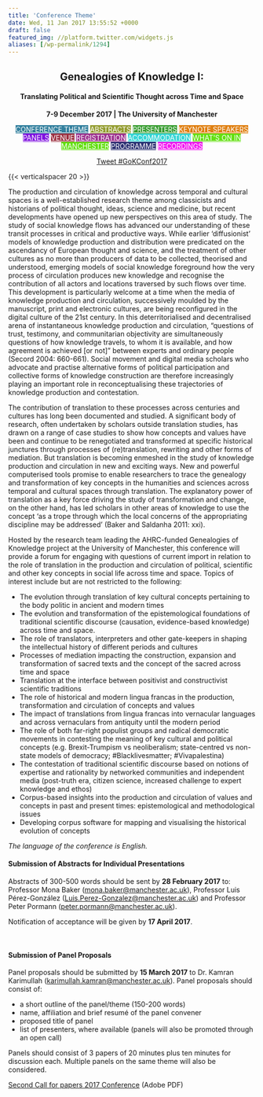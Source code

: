 ```yaml
---
title: 'Conference Theme'
date: Wed, 11 Jan 2017 13:55:52 +0000
draft: false
featured_img: //platform.twitter.com/widgets.js
aliases: [/wp-permalink/1294]
---
```


<div class="entry-post"><h2 id="top" style="text-align: center;">Genealogies of Knowledge I:</h2>
<h4 style="text-align: center;">Translating Political and Scientific Thought across Time and Space</h4>
<p style="text-align: center;"><strong>7-9 December 2017 | The University of Manchester</strong></p>
<p style="text-align: center;"><a class="fasc-button fasc-size-small fasc-type-flat fasc-rounded-medium fasc-ico-before dashicons-admin-site fasc-style-bold" style="background-color: #33809e; color: #ffffff;" href="http://genealogiesofknowledge.net/gok2017conference/">CONFERENCE THEME</a> <a class="fasc-button fasc-size-small fasc-type-flat fasc-rounded-medium fasc-ico-before dashicons-admin-comments fasc-style-bold" style="background-color: #959e33; color: #ffffff;" href="http://genealogiesofknowledge.net/gok2017conference/abstracts/">ABSTRACTS</a> <a class="fasc-button fasc-size-small fasc-type-flat fasc-rounded-medium fasc-ico-before dashicons-groups fasc-style-bold" style="background-color: #3a9e33; color: #ffffff;" href="http://genealogiesofknowledge.net/gok2017conference/presenters/">PRESENTERS</a> <a class="fasc-button fasc-size-small fasc-type-flat fasc-rounded-medium fasc-ico-before dashicons-admin-users fasc-style-bold" style="background-color: #e08012; color: #ffffff;" href="http://genealogiesofknowledge.net/keynote-speakers/">KEYNOTE SPEAKERS</a> <a class="fasc-button fasc-size-small fasc-type-flat fasc-rounded-medium fasc-ico-before dashicons-images-alt fasc-style-bold" style="background-color: #8012e0; color: #ffffff;" href="http://genealogiesofknowledge.net/panels/">PANELS</a>
<a class="fasc-button fasc-size-small fasc-type-flat fasc-rounded-medium fasc-ico-before dashicons-admin-home fasc-style-bold" style="background-color: #9e3343; color: #ffffff;" href="http://genealogiesofknowledge.net/venue/">VENUE</a> <a class="fasc-button fasc-size-small fasc-type-flat fasc-rounded-medium fasc-ico-before dashicons-star-empty fasc-style-bold" style="background-color: #9e3390; color: #ffffff;" href="http://genealogiesofknowledge.net/registration/">REGISTRATION</a> <a class="fasc-button fasc-size-small fasc-type-flat fasc-rounded-medium fasc-ico-before dashicons-admin-network fasc-style-bold" style="background-color: #36d6d6; color: #ffffff;" href="http://genealogiesofknowledge.net/accommodation/">ACCOMMODATION</a> <a class="fasc-button fasc-size-small fasc-type-flat fasc-rounded-medium fasc-ico-before dashicons-camera fasc-style-bold" style="background-color: #64e012; color: #ffffff;" href="http://genealogiesofknowledge.net/whats-on-in-manchester/">WHAT'S ON IN MANCHESTER</a>
<a class="fasc-button fasc-size-small fasc-type-flat fasc-rounded-medium fasc-ico-before dashicons-list-view fasc-style-bold" style="background-color: #2d3173; color: #ffffff;" href="http://genealogiesofknowledge.net/gok2017conference/programme/">PROGRAMME</a>&nbsp;<a class="fasc-button fasc-size-small fasc-type-flat fasc-rounded-medium fasc-ico-before dashicons-format-video fasc-style-bold" style="background-color: #f218f2; color: #ffffff;" href="http://genealogiesofknowledge.net/events/gok2017conference/video-recordings/">RECORDINGS</a></p>
<p style="text-align: center;"><a class="twitter-hashtag-button" href="https://twitter.com/intent/tweet?button_hashtag=GoKConf2017" data-show-count="false">Tweet #GoKConf2017</a><script async="" src="//platform.twitter.com/widgets.js" charset="utf-8"></script></p>
{{< verticalspacer 20 >}}

The production and circulation of knowledge across temporal and cultural spaces is a well-established research theme among classicists and historians of political thought, ideas, science and medicine, but recent developments have opened up new perspectives on this area of study. The study of social knowledge flows has advanced our understanding of these transit processes in critical and productive ways. While earlier ‘diffusionist’ models of knowledge production and distribution were predicated on the ascendancy of European thought and science, and the treatment of other cultures as no more than producers of data to be collected, theorised and understood, emerging models of social knowledge foreground how the very process of circulation produces new knowledge and recognise the contribution of all actors and locations traversed by such flows over time. This development is particularly welcome at a time when the media of knowledge production and circulation, successively moulded by the manuscript, print and electronic cultures, are being reconfigured in the digital culture of the 21st century. In this deterritorialised and decentralised arena of instantaneous knowledge production and circulation, “questions of trust, testimony, and communitarian objectivity are simultaneously questions of how knowledge travels, to whom it is available, and how agreement is achieved [or not]” between experts and ordinary people (Secord 2004: 660-661). Social movement and digital media scholars who advocate and practise alternative forms of political participation and collective forms of knowledge construction are therefore increasingly playing an important role in reconceptualising these trajectories of knowledge production and contestation.

The contribution of translation to these processes across centuries and cultures has long been documented and studied. A significant body of research, often undertaken by scholars outside translation studies, has drawn on a range of case studies to show how concepts and values have been and continue to be renegotiated and transformed at specific historical junctures through processes of (re)translation, rewriting and other forms of mediation. But translation is becoming enmeshed in the study of knowledge production and circulation in new and exciting ways. New and powerful computerised tools promise to enable researchers to trace the genealogy and transformation of key concepts in the humanities and sciences across temporal and cultural spaces through translation. The explanatory power of translation as a key force driving the study of transformation and change, on the other hand, has led scholars in other areas of knowledge to use the concept ‘as a trope through which the local concerns of the appropriating discipline may be addressed’ (Baker and Saldanha 2011: xxi).

Hosted by the research team leading the AHRC-funded Genealogies of Knowledge project at the University of Manchester, this conference will provide a forum for engaging with questions of current import in relation to the role of translation in the production and circulation of political, scientific and other key concepts in social life across time and space. Topics of interest include but are not restricted to the following:
<ul>
 	<li>The evolution through translation of key cultural concepts pertaining to the body politic in ancient and modern times</li>
 	<li>The evolution and transformation of the epistemological foundations of traditional scientific discourse (causation, evidence-based knowledge) across time and space.</li>
 	<li>The role of translators, interpreters and other gate-keepers in shaping the intellectual history of different periods and cultures</li>
 	<li>Processes of mediation impacting the construction, expansion and transformation of sacred texts and the concept of the sacred across time and space</li>
 	<li>Translation at the interface between positivist and constructivist scientific traditions</li>
 	<li>The role of historical and modern lingua francas in the production, transformation and circulation of concepts and values</li>
 	<li>The impact of translations from lingua francas into vernacular languages and across vernaculars from antiquity until the modern period</li>
 	<li>The role of both far-right populist groups and radical democratic movements in contesting the meaning of key cultural and political concepts (e.g. Brexit-Trumpism vs neoliberalism; state-centred vs non-state models of democracy; #Blacklivesmatter; #Vivapalestina)</li>
 	<li>The contestation of traditional scientific discourse based on notions of expertise and rationality by networked communities and independent media (post-truth era, citizen science, increased challenge to expert knowledge and ethos)</li>
 	<li>Corpus-based insights into the production and circulation of values and concepts in past and present times: epistemological and methodological issues</li>
 	<li>Developing corpus software for mapping and visualising the historical evolution of concepts</li>
</ul>
<em>The language of the conference is English.</em>
<h4><strong>Submission of Abstracts for Individual Presentations</strong></h4>
Abstracts of 300-500 words should be sent by <strong>28 February 2017</strong>&nbsp;to: Professor Mona Baker (<a href="mailto:mona.baker@manchester.ac.uk">mona.baker@manchester.ac.uk</a>), Professor Luis Pérez-González (<a href="mailto:Luis.Perez-Gonzalez@manchester.ac.uk">Luis.Perez-Gonzalez@manchester.ac.uk</a>) and Professor Peter Pormann (<a href="mailto:peter.pormann@manchester.ac.uk">peter.pormann@manchester.ac.uk</a>).

Notification of acceptance will be given by <strong>17 April 2017</strong>.

&nbsp;
<h4><strong>Submission of Panel Proposals</strong></h4>
Panel proposals should be submitted by <strong>15 March 2017</strong> to Dr. Kamran Karimullah (<a href="mailto:karimullah.kamran@manchester.ac.uk">karimullah.kamran@manchester.ac.uk</a>). Panel proposals should consist of:
<ul>
 	<li>a short outline of the panel/theme (150-200 words)</li>
 	<li>name, affiliation and brief resumé of the panel convener</li>
 	<li>proposed title of panel</li>
 	<li>list of presenters, where available (panels will also be promoted through an open call)</li>
</ul>
Panels should consist of 3 papers of 20 minutes plus ten minutes for discussion each. Multiple panels on the same theme will also be considered.

<a href="/wp-content/uploads/2017/01/Second-Call-for-papers-2017-Conference.pdf">Second Call for papers 2017 Conference</a>&nbsp;(Adobe PDF)</div>